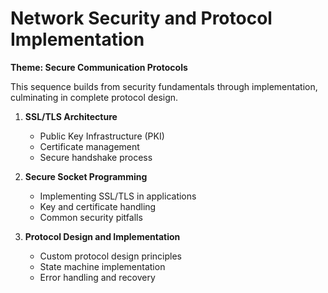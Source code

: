 # Network Security and Protocol Implementation

**Theme: Secure Communication Protocols**

This sequence builds from security fundamentals through implementation, culminating in complete protocol design.

1. **SSL/TLS Architecture**
   - Public Key Infrastructure (PKI)
   - Certificate management
   - Secure handshake process

2. **Secure Socket Programming**
   - Implementing SSL/TLS in applications
   - Key and certificate handling
   - Common security pitfalls

3. **Protocol Design and Implementation**
   - Custom protocol design principles
   - State machine implementation
   - Error handling and recovery